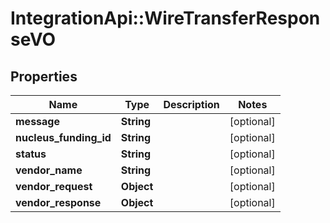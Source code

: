 # IntegrationApi::WireTransferResponseVO

## Properties
Name | Type | Description | Notes
------------ | ------------- | ------------- | -------------
**message** | **String** |  | [optional] 
**nucleus_funding_id** | **String** |  | [optional] 
**status** | **String** |  | [optional] 
**vendor_name** | **String** |  | [optional] 
**vendor_request** | **Object** |  | [optional] 
**vendor_response** | **Object** |  | [optional] 


